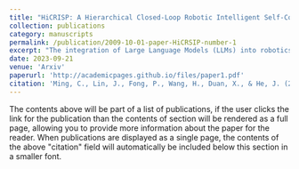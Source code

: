 ```yaml
---
title: "HiCRISP: A Hierarchical Closed-Loop Robotic Intelligent Self-Correction Planner"
collection: publications
category: manuscripts
permalink: /publication/2009-10-01-paper-HiCRSIP-number-1
excerpt: "The integration of Large Language Models (LLMs) into robotics has revolutionized human-robot interactions and autonomous task planning. However, these systems are often unable to self-correct during the task execution, which hinders their adaptability in dynamic real-world environments. To address this issue, we present a Hierarchical Closed-loop Robotic Intelligent Self-correction Planner (HiCRISP), an innovative framework that enables robots to correct errors within individual steps during the task execution. HiCRISP actively monitors and adapts the task execution process, addressing both high-level planning and low-level action errors. Extensive benchmark experiments, encompassing virtual and real-world scenarios, showcase HiCRISP's exceptional performance, positioning it as a promising solution for robotic task planning with LLMs."
date: 2023-09-21
venue: 'Arxiv'
paperurl: 'http://academicpages.github.io/files/paper1.pdf'
citation: 'Ming, C., Lin, J., Fong, P., Wang, H., Duan, X., & He, J. (2023). HiCRISP: A Hierarchical Closed-Loop Robotic Intelligent Self-Correction Planner. arXiv preprint arXiv:2309.12089.'
---
```


The contents above will be part of a list of publications, if the user clicks the link for the publication than the contents of section will be rendered as a full page, allowing you to provide more information about the paper for the reader. When publications are displayed as a single page, the contents of the above "citation" field will automatically be included below this section in a smaller font.
